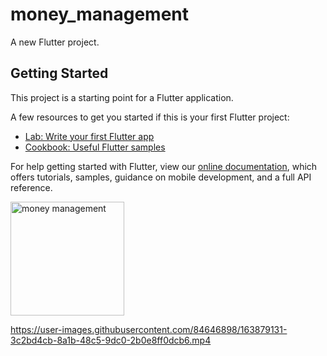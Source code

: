 # money_management

A new Flutter project.

## Getting Started

This project is a starting point for a Flutter application.

A few resources to get you started if this is your first Flutter project:

- [Lab: Write your first Flutter app](https://flutter.dev/docs/get-started/codelab)
- [Cookbook: Useful Flutter samples](https://flutter.dev/docs/cookbook)

For help getting started with Flutter, view our
[online documentation](https://flutter.dev/docs), which offers tutorials,
samples, guidance on mobile development, and a full API reference.

<img width="182" alt="money management" src="https://user-images.githubusercontent.com/84646898/163876343-f5a7297f-a581-4699-8b16-605a8ea5eb57.png">

https://user-images.githubusercontent.com/84646898/163879131-3c2bd4cb-8a1b-48c5-9dc0-2b0e8ff0dcb6.mp4

